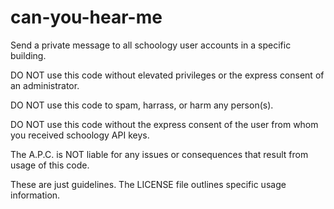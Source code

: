 # can-you-hear-me
Send a private message to all schoology user accounts in a specific building.

DO NOT use this code without elevated privileges or the express consent of an administrator.

DO NOT use this code to spam, harrass, or harm any person(s).

DO NOT use this code without the express consent of the user from whom you received schoology API keys.

The A.P.C. is NOT liable for any issues or consequences that result from usage of this code.

These are just guidelines. The LICENSE file outlines specific usage information.
